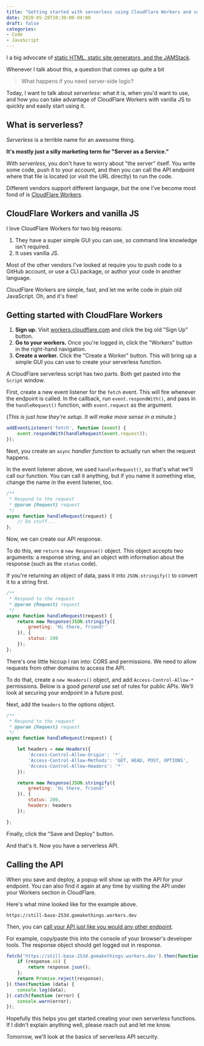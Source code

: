 ```yaml
---
title: "Getting started with serverless using CloudFlare Workers and vanilla JS"
date: 2020-05-28T10:30:00-04:00
draft: false
categories:
- Code
- JavaScript
---
```


I a big advocate of [static HTML, static site generators, and the JAMStack](/building-a-website-with-hugo-and-other-static-site-generators/).

Whenever I talk about this, a question that comes up quite a bit

> What happens if you need server-side logic?

Today, I want to talk about _serverless_: what it is, when you'd want to use, and how you can take advantage of CloudFlare Workers with vanilla JS to quickly and easily start using it.

## What is serverless?

_Serverless_ is a terrible name for an awesome thing.

**It's mostly just a silly marketing term for "Server as a Service."**

With _serverless_, you don't have to worry about "the server" itself. You write some code, push it to your account, and then you can call the API endpoint where that file is located (or visit the URL directly) to run the code.

Different vendors support different language, but the one I've become most fond of is [CloudFlare Workers](https://workers.cloudflare.com/).

## CloudFlare Workers and vanilla JS

I love CloudFlare Workers for two big reasons:

1. They have a super simple GUI you can use, so command line knowledge isn't required.
2. It uses vanilla JS.

Most of the other vendors I've looked at require you to push code to a GitHub account, or use a CLI package, or author your code in another language.

CloudFlare Workers are simple, fast, and let me write code in plain old JavaScript. Oh, and it's free!

## Getting started with CloudFlare Workers

1. **Sign up.** Visit [workers.cloudflare.com](https://workers.cloudflare.com/) and click the big old "Sign Up" button.
2. **Go to your workers.** Once you're logged in, click the "Workers" button in the right-hand navigation.
3. **Create a worker.** Click the "Create a Worker" button. This will bring up a simple GUI you can use to create your serverless function.

A CloudFlare serverless script has two parts. Both get pasted into the `Script` window.

First, create a new event listener for the `fetch` event. This will fire whenever the endpoint is called. In the callback, run `event.respondWith()`, and pass in the `handleRequest()` function, with `event.request` as the argument.

(*This is just how they're setup. It will make more sense in a minute.*)

```js
addEventListener('fetch', function (event) {
	event.respondWith(handleRequest(event.request));
});
```

Next, you create an `async` *handler function* to actually run when the request happens.

In the event listener above, we used `handlerRequest()`, so that's what we'll call our function. You can call it anything, but if you name it something else, change the name in the event listener, too.

```js
/**
 * Respond to the request
 * @param {Request} request
 */
async function handleRequest(request) {
	// Do stuff...
};
```

Now, we can create our API response.

To do this, we `return` a `new Response()` object. This object accepts two arguments: a response string, and an object with information about the response (such as the `status` code).

If you're returning an object of data, pass it into `JSON.stringify()` to convert it to a string first.

```js
/**
 * Respond to the request
 * @param {Request} request
 */
async function handleRequest(request) {
	return new Response(JSON.stringify({
		greeting: 'Hi there, friend!'
	}), {
		status: 200
	});
};
```

There's one little hiccup I ran into: CORS and permissions. We need to allow requests from other domains to access the API.

To do that, create a `new Headers()` object, and add `Access-Control-Allow-*` permissions. Below is a good _general use_ set of rules for public APIs. We'll look at securing your endpoint in a future post.

Next, add the `headers` to the options object.

```js
/**
 * Respond to the request
 * @param {Request} request
 */
async function handleRequest(request) {

	let headers = new Headers({
		'Access-Control-Allow-Origin': '*',
		'Access-Control-Allow-Methods': 'GET, HEAD, POST, OPTIONS',
		'Access-Control-Allow-Headers': '*'
	});

	return new Response(JSON.stringify({
		greeting: 'Hi there, friend!'
	}), {
		status: 200,
		headers: headers
	});

};
```

Finally, click the "Save and Deploy" button.

And that's it. Now you have a serverless API.

## Calling the API

When you save and deploy, a popup will show up with the API for your endpoint. You can also find it again at any time by visiting the API under your Workers section in CloudFlare.

Here's what mine looked like for the example above.

```http
https://still-base-253d.gomakethings.workers.dev
```

Then, you can [call your API just like you would any other endpoint](/how-to-use-the-fetch-api-with-vanilla-js/).

For example, copy/paste this into the console of your browser's developer tools. The response object should get logged out in response.

```js
fetch('https://still-base-253d.gomakethings.workers.dev').then(function (response) {
	if (response.ok) {
		return response.json();
	};
	return Promise.reject(response);
}).then(function (data) {
	console.log(data);
}).catch(function (error) {
	console.warn(error);
});
```

Hopefully this helps you get started creating your own serverless functions. If I didn't explain anything well, please reach out and let me know.

Tomorrow, we'll look at the basics of serverless API security.
